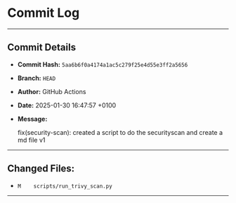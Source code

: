 # Commit Log

---

## Commit Details

- **Commit Hash:**   `5aa6b6f0a4174a1ac5c279f25e4d55e3ff2a5656`
- **Branch:**        `HEAD`
- **Author:**        GitHub Actions
- **Date:**          2025-01-30 16:47:57 +0100
- **Message:**

  fix(security-scan): created a script to do the securityscan and create a md file v1

---

## Changed Files:

- `M	scripts/run_trivy_scan.py`

---
